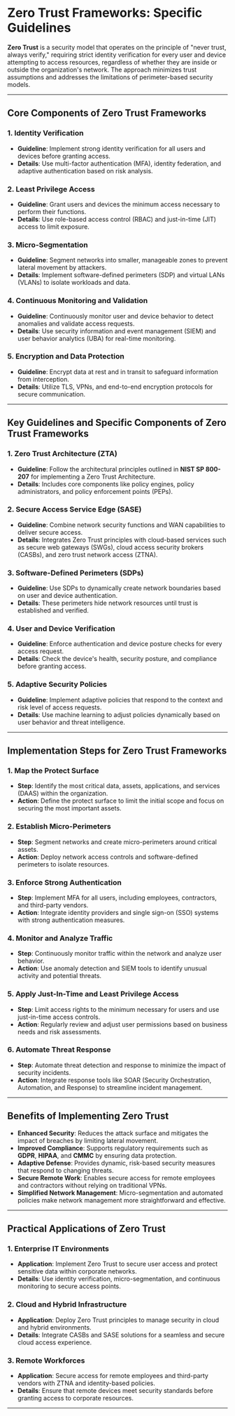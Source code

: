 # Zero Trust Frameworks: Specific Guidelines

**Zero Trust** is a security model that operates on the principle of "never trust, always verify," requiring strict identity verification for every user and device attempting to access resources, regardless of whether they are inside or outside the organization's network. The approach minimizes trust assumptions and addresses the limitations of perimeter-based security models.

---

## Core Components of Zero Trust Frameworks

### 1. **Identity Verification**
- **Guideline**: Implement strong identity verification for all users and devices before granting access.
- **Details**: Use multi-factor authentication (MFA), identity federation, and adaptive authentication based on risk analysis.

### 2. **Least Privilege Access**
- **Guideline**: Grant users and devices the minimum access necessary to perform their functions.
- **Details**: Use role-based access control (RBAC) and just-in-time (JIT) access to limit exposure.

### 3. **Micro-Segmentation**
- **Guideline**: Segment networks into smaller, manageable zones to prevent lateral movement by attackers.
- **Details**: Implement software-defined perimeters (SDP) and virtual LANs (VLANs) to isolate workloads and data.

### 4. **Continuous Monitoring and Validation**
- **Guideline**: Continuously monitor user and device behavior to detect anomalies and validate access requests.
- **Details**: Use security information and event management (SIEM) and user behavior analytics (UBA) for real-time monitoring.

### 5. **Encryption and Data Protection**
- **Guideline**: Encrypt data at rest and in transit to safeguard information from interception.
- **Details**: Utilize TLS, VPNs, and end-to-end encryption protocols for secure communication.

---

## Key Guidelines and Specific Components of Zero Trust Frameworks

### 1. **Zero Trust Architecture (ZTA)**
- **Guideline**: Follow the architectural principles outlined in **NIST SP 800-207** for implementing a Zero Trust Architecture.
- **Details**: Includes core components like policy engines, policy administrators, and policy enforcement points (PEPs).

### 2. **Secure Access Service Edge (SASE)**
- **Guideline**: Combine network security functions and WAN capabilities to deliver secure access.
- **Details**: Integrates Zero Trust principles with cloud-based services such as secure web gateways (SWGs), cloud access security brokers (CASBs), and zero trust network access (ZTNA).

### 3. **Software-Defined Perimeters (SDPs)**
- **Guideline**: Use SDPs to dynamically create network boundaries based on user and device authentication.
- **Details**: These perimeters hide network resources until trust is established and verified.

### 4. **User and Device Verification**
- **Guideline**: Enforce authentication and device posture checks for every access request.
- **Details**: Check the device's health, security posture, and compliance before granting access.

### 5. **Adaptive Security Policies**
- **Guideline**: Implement adaptive policies that respond to the context and risk level of access requests.
- **Details**: Use machine learning to adjust policies dynamically based on user behavior and threat intelligence.

---

## Implementation Steps for Zero Trust Frameworks

### 1. **Map the Protect Surface**
- **Step**: Identify the most critical data, assets, applications, and services (DAAS) within the organization.
- **Action**: Define the protect surface to limit the initial scope and focus on securing the most important assets.

### 2. **Establish Micro-Perimeters**
- **Step**: Segment networks and create micro-perimeters around critical assets.
- **Action**: Deploy network access controls and software-defined perimeters to isolate resources.

### 3. **Enforce Strong Authentication**
- **Step**: Implement MFA for all users, including employees, contractors, and third-party vendors.
- **Action**: Integrate identity providers and single sign-on (SSO) systems with strong authentication measures.

### 4. **Monitor and Analyze Traffic**
- **Step**: Continuously monitor traffic within the network and analyze user behavior.
- **Action**: Use anomaly detection and SIEM tools to identify unusual activity and potential threats.

### 5. **Apply Just-In-Time and Least Privilege Access**
- **Step**: Limit access rights to the minimum necessary for users and use just-in-time access controls.
- **Action**: Regularly review and adjust user permissions based on business needs and risk assessments.

### 6. **Automate Threat Response**
- **Step**: Automate threat detection and response to minimize the impact of security incidents.
- **Action**: Integrate response tools like SOAR (Security Orchestration, Automation, and Response) to streamline incident management.

---

## Benefits of Implementing Zero Trust

- **Enhanced Security**: Reduces the attack surface and mitigates the impact of breaches by limiting lateral movement.
- **Improved Compliance**: Supports regulatory requirements such as **GDPR**, **HIPAA**, and **CMMC** by ensuring data protection.
- **Adaptive Defense**: Provides dynamic, risk-based security measures that respond to changing threats.
- **Secure Remote Work**: Enables secure access for remote employees and contractors without relying on traditional VPNs.
- **Simplified Network Management**: Micro-segmentation and automated policies make network management more straightforward and effective.

---

## Practical Applications of Zero Trust

### 1. **Enterprise IT Environments**
- **Application**: Implement Zero Trust to secure user access and protect sensitive data within corporate networks.
- **Details**: Use identity verification, micro-segmentation, and continuous monitoring to secure access points.

### 2. **Cloud and Hybrid Infrastructure**
- **Application**: Deploy Zero Trust principles to manage security in cloud and hybrid environments.
- **Details**: Integrate CASBs and SASE solutions for a seamless and secure cloud access experience.

### 3. **Remote Workforces**
- **Application**: Secure access for remote employees and third-party vendors with ZTNA and identity-based policies.
- **Details**: Ensure that remote devices meet security standards before granting access to corporate resources.

---
